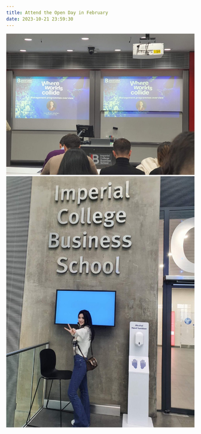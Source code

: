 ```yaml
---
title: Attend the Open Day in February
date: 2023-10-21 23:59:30
---
```


![pic](/image/ao/1.jpg)
![pic](/image/ao/2.jpg)



